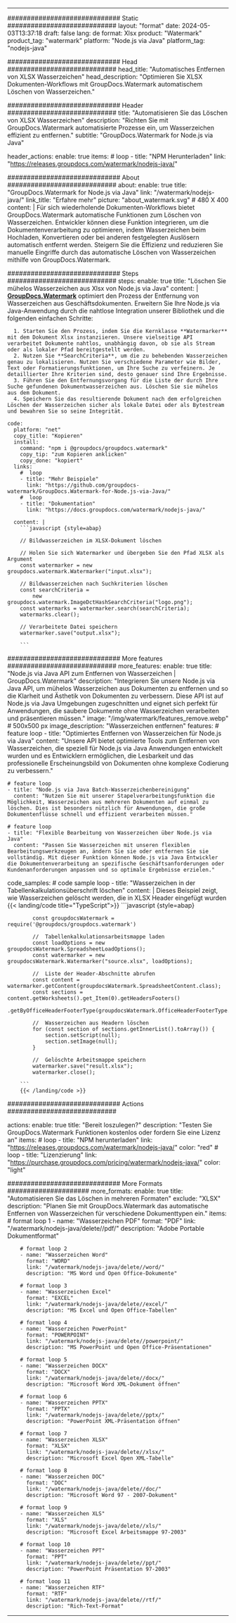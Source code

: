 
---
############################# Static ############################
layout: "format"
date:  2024-05-03T13:37:18
draft: false
lang: de
format: Xlsx
product: "Watermark"
product_tag: "watermark"
platform: "Node.js via Java"
platform_tag: "nodejs-java"

############################# Head ############################
head_title: "Automatisches Entfernen von XLSX Wasserzeichen"
head_description: "Optimieren Sie XLSX Dokumenten-Workflows mit GroupDocs.Watermark automatischem Löschen von Wasserzeichen."

############################# Header ############################
title: "Automatisieren Sie das Löschen von XLSX Wasserzeichen" 
description: "Richten Sie mit GroupDocs.Watermark automatisierte Prozesse ein, um Wasserzeichen effizient zu entfernen."
subtitle: "GroupDocs.Watermark for Node.js via Java" 

header_actions:
  enable: true
  items:
    #  loop
    - title: "NPM Herunterladen"
      link: "https://releases.groupdocs.com/watermark/nodejs-java/"
      
############################# About ############################
about:
    enable: true
    title: "GroupDocs.Watermark for Node.js via Java"
    link: "/watermark/nodejs-java/"
    link_title: "Erfahre mehr"
    picture: "about_watermark.svg" # 480 X 400
    content: |
       Für sich wiederholende Dokumenten-Workflows bietet GroupDocs.Watermark automatische Funktionen zum Löschen von Wasserzeichen. Entwickler können diese Funktion integrieren, um die Dokumentenverarbeitung zu optimieren, indem Wasserzeichen beim Hochladen, Konvertieren oder bei anderen festgelegten Auslösern automatisch entfernt werden. Steigern Sie die Effizienz und reduzieren Sie manuelle Eingriffe durch das automatische Löschen von Wasserzeichen mithilfe von GroupDocs.Watermark.

############################# Steps ############################
steps:
    enable: true
    title: "Löschen Sie mühelos Wasserzeichen aus Xlsx von Node.js via Java"
    content: |
      **[GroupDocs.Watermark](https://products.groupdocs.com/watermark/nodejs-java/)** optimiert den Prozess der Entfernung von Wasserzeichen aus Geschäftsdokumenten. Erweitern Sie Ihre Node.js via Java-Anwendung durch die nahtlose Integration unserer Bibliothek und die folgenden einfachen Schritte:
      
      1. Starten Sie den Prozess, indem Sie die Kernklasse **Watermarker** mit dem Dokument Xlsx instanziieren. Unsere vielseitige API verarbeitet Dokumente nahtlos, unabhängig davon, ob sie als Stream oder als lokaler Pfad bereitgestellt werden.
      2. Nutzen Sie **SearchCriteria**, um die zu behebenden Wasserzeichen genau zu lokalisieren. Nutzen Sie verschiedene Parameter wie Bilder, Text oder Formatierungsfunktionen, um Ihre Suche zu verfeinern. Je detaillierter Ihre Kriterien sind, desto genauer sind Ihre Ergebnisse.
      3. Führen Sie den Entfernungsvorgang für die Liste der durch Ihre Suche gefundenen Dokumentwasserzeichen aus. Löschen Sie sie mühelos aus dem Dokument.
      4. Speichern Sie das resultierende Dokument nach dem erfolgreichen Löschen der Wasserzeichen sicher als lokale Datei oder als Bytestream und bewahren Sie so seine Integrität.
   
    code:
      platform: "net"
      copy_title: "Kopieren"
      install:
        command: "npm i @groupdocs/groupdocs.watermark"
        copy_tip: "zum Kopieren anklicken"
        copy_done: "kopiert"
      links:
        #  loop
        - title: "Mehr Beispiele"
          link: "https://github.com/groupdocs-watermark/GroupDocs.Watermark-for-Node.js-via-Java/"
        #  loop
        - title: "Dokumentation"
          link: "https://docs.groupdocs.com/watermark/nodejs-java/"
          
      content: |
        ```javascript {style=abap}

        // Bildwasserzeichen im XLSX-Dokument löschen

        // Holen Sie sich Watermarker und übergeben Sie den Pfad XLSX als Argument
        const watermarker = new groupdocs.watermark.Watermarker("input.xlsx");
        
        // Bildwasserzeichen nach Suchkriterien löschen
        const searchCriteria = 
            new groupdocs.watermark.ImageDctHashSearchCriteria("logo.png");
        const watermarks = watermarker.search(searchCriteria);
        watermarks.clear();

        // Verarbeitete Datei speichern
        watermarker.save("output.xlsx");
        
        ```            

############################# More features ############################
more_features:
  enable: true
  title: "Node.js via Java API zum Entfernen von Wasserzeichen | GroupDocs.Watermark"
  description: "Integrieren Sie unsere Node.js via Java API, um mühelos Wasserzeichen aus Dokumenten zu entfernen und so die Klarheit und Ästhetik von Dokumenten zu verbessern. Diese API ist auf Node.js via Java Umgebungen zugeschnitten und eignet sich perfekt für Anwendungen, die saubere Dokumente ohne Wasserzeichen verarbeiten und präsentieren müssen."
  image: "/img/watermark/features_remove.webp" # 500x500 px
  image_description: "Wasserzeichen entfernen"
  features:
    # feature loop
    - title: "Optimiertes Entfernen von Wasserzeichen für Node.js via Java"
      content: "Unsere API bietet optimierte Tools zum Entfernen von Wasserzeichen, die speziell für Node.js via Java Anwendungen entwickelt wurden und es Entwicklern ermöglichen, die Lesbarkeit und das professionelle Erscheinungsbild von Dokumenten ohne komplexe Codierung zu verbessern."

    # feature loop
    - title: "Node.js via Java Batch-Wasserzeichenbereinigung"
      content: "Nutzen Sie mit unserer Stapelverarbeitungsfunktion die Möglichkeit, Wasserzeichen aus mehreren Dokumenten auf einmal zu löschen. Dies ist besonders nützlich für Anwendungen, die große Dokumentenflüsse schnell und effizient verarbeiten müssen."

    # feature loop
    - title: "Flexible Bearbeitung von Wasserzeichen über Node.js via Java"
      content: "Passen Sie Wasserzeichen mit unseren flexiblen Bearbeitungswerkzeugen an, ändern Sie sie oder entfernen Sie sie vollständig. Mit dieser Funktion können Node.js via Java Entwickler die Dokumentenverarbeitung an spezifische Geschäftsanforderungen oder Kundenanforderungen anpassen und so optimale Ergebnisse erzielen."
      
  code_samples:
    # code sample loop
    - title: "Wasserzeichen in der Tabellenkalkulationsüberschrift löschen"
      content: |
        Dieses Beispiel zeigt, wie Wasserzeichen gelöscht werden, die in XLSX Header eingefügt wurden
        {{< landing/code title="TypeScript">}}
        ```javascript {style=abap}
        
            const groupdocsWatermark = require('@groupdocs/groupdocs.watermark')

            //  Tabellenkalkulationsarbeitsmappe laden
            const loadOptions = new groupdocsWatermark.SpreadsheetLoadOptions();
            const watermarker = new groupdocsWatermark.Watermarker("source.xlsx", loadOptions);

            //  Liste der Header-Abschnitte abrufen
            const content = watermarker.getContent(groupdocsWatermark.SpreadsheetContent.class);
            const sections = content.getWorksheets().get_Item(0).getHeadersFooters()
                .getByOfficeHeaderFooterType(groupdocsWatermark.OfficeHeaderFooterType.HeaderPrimary).getSections();
  
            //  Wasserzeichen aus Headern löschen
            for (const section of sections.getInnerList().toArray()) {
                section.setScript(null);
                section.setImage(null);
            }

            //  Gelöschte Arbeitsmappe speichern
            watermarker.save("result.xlsx");
            watermarker.close();

        ```
        {{< /landing/code >}}


############################# Actions ############################

actions:
  enable: true
  title: "Bereit loszulegen?"
  description: "Testen Sie GroupDocs.Watermark Funktionen kostenlos oder fordern Sie eine Lizenz an"
  items:
    #  loop
    - title: "NPM herunterladen"
      link: "https://releases.groupdocs.com/watermark/nodejs-java/"
      color: "red"
        #  loop
    - title: "Lizenzierung"
      link: "https://purchase.groupdocs.com/pricing/watermark/nodejs-java/"
      color: "light"


############################# More Formats #####################
more_formats:
    enable: true
    title: "Automatisieren Sie das Löschen in mehreren Formaten"
    exclude: "XLSX"
    description: "Planen Sie mit GroupDocs.Watermark das automatische Entfernen von Wasserzeichen für verschiedene Dokumenttypen ein."
    items: 
        # format loop 1
        - name: "Wasserzeichen PDF"
          format: "PDF"
          link: "/watermark/nodejs-java/delete//pdf/"
          description: "Adobe Portable Dokumentformat"

        # format loop 2
        - name: "Wasserzeichen Word"
          format: "WORD"
          link: "/watermark/nodejs-java/delete//word/"
          description: "MS Word und Open Office-Dokumente"
          
        # format loop 3
        - name: "Wasserzeichen Excel"
          format: "EXCEL"
          link: "/watermark/nodejs-java/delete//excel/"
          description: "MS Excel und Open Office-Tabellen"

        # format loop 4
        - name: "Wasserzeichen PowerPoint"
          format: "POWERPOINT"
          link: "/watermark/nodejs-java/delete//powerpoint/"
          description: "MS PowerPoint und Open Office-Präsentationen"

        # format loop 5
        - name: "Wasserzeichen DOCX"
          format: "DOCX"
          link: "/watermark/nodejs-java/delete//docx/"
          description: "Microsoft Word XML-Dokument öffnen"
          
        # format loop 6
        - name: "Wasserzeichen PPTX"
          format: "PPTX"
          link: "/watermark/nodejs-java/delete//pptx/"
          description: "PowerPoint XML-Präsentation öffnen"
          
        # format loop 7
        - name: "Wasserzeichen XLSX"
          format: "XLSX"
          link: "/watermark/nodejs-java/delete//xlsx/"
          description: "Microsoft Excel Open XML-Tabelle"

        # format loop 8
        - name: "Wasserzeichen DOC"
          format: "DOC"
          link: "/watermark/nodejs-java/delete//doc/"
          description: "Microsoft Word 97 - 2007-Dokument"

        # format loop 9
        - name: "Wasserzeichen XLS"
          format: "XLS"
          link: "/watermark/nodejs-java/delete//xls/"
          description: "Microsoft Excel Arbeitsmappe 97-2003"

        # format loop 10
        - name: "Wasserzeichen PPT"
          format: "PPT"
          link: "/watermark/nodejs-java/delete//ppt/"
          description: "PowerPoint Präsentation 97-2003"

        # format loop 11
        - name: "Wasserzeichen RTF"
          format: "RTF"
          link: "/watermark/nodejs-java/delete//rtf/"
          description: "Rich-Text-Format"

---